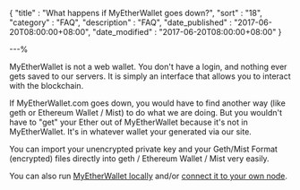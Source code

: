 {
"title"       : "What happens if MyEtherWallet goes down?",
"sort"        : "18",
"category"    : "FAQ",
"description" : "FAQ",
"date_published" : "2017-06-20T08:00:00+08:00",
"date_modified"  : "2017-06-20T08:00:00+08:00"
}

---%


MyEtherWallet is not a web wallet. You don't have a login, and nothing ever gets saved to our servers. It is simply an interface that allows you to interact with the blockchain.

If MyEtherWallet.com goes down, you would have to find another way (like geth or Ethereum Wallet / Mist) to do what we are doing. But you wouldn't have to "get" your Ether out of MyEtherWallet because it's not in MyEtherWallet. It's in whatever wallet your generated via our site.

You can import your unencrypted private key and your Geth/Mist Format (encrypted) files directly into geth / Ethereum Wallet / Mist very easily.

You can also run [MyEtherWallet locally](https://kb.myetherwallet.com/offline/running-myetherwallet-locally.html) and/or [connect it to your own node](https://kb.myetherwallet.com/networks/run-your-own-node-with-myetherwallet.html).
